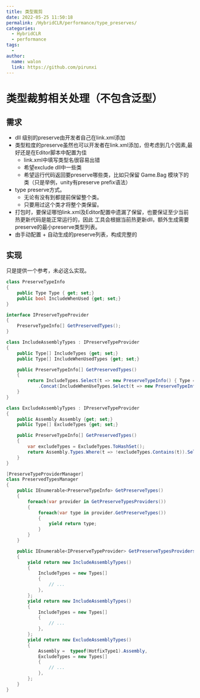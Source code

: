 ```yaml
---
title: 类型裁剪
date: 2022-05-25 11:50:18
permalink: /HybridCLR/performance/type_preserves/
categories:
  - HybridCLR
  - performance
tags:
  - 
author: 
  name: walon
  link: https://github.com/pirunxi
---
```

# 类型裁剪相关处理（不包含泛型）

## 需求

- dll 级别的preserve由开发者自己在link.xml添加
- 类型粒度的preserve虽然也可以开发者在link.xml添加，但考虑到几个因素,最好还是在Editor脚本中配置为佳
  - link.xml中填写类型名很容易出错
  - 希望exclude dll中一些类
  - 希望运行代码返回要preserve哪些类，比如只保留 Game.Bag 模块下的类（只是举例，unity有preserve prefix语法）
- type preserve方式。
  - 无论有没有到都提前保留整个类。
  - 只要用过这个类才将整个类保留。
- 打包时，要保证哪怕link.xml及Editor配置中遗漏了保留，也要保证至少当前热更新代码是能正常运行的，因此
  工具会根据当前热更新dll，额外生成需要preserve的最小preserve类型列表。
- 由手动配置 + 自动生成的preserve列表，构成完整的

## 实现

只是提供一个参考，未必这么实现。

```csharp
class PreserveTypeInfo
{
    public Type Type { get; set;}
    public bool IncludeWhenUsed {get; set;}
}

interface IPreserveTypeProvider
{
    PreserveTypeInfo[] GetPreservedTypes();
}

class IncludeAssemblyTypes : IPreserveTypeProvider
{
    public Type[] IncludeTypes {get; set;} 
    public Type[] IncludeWhenUsedTypes {get; set;} 

    public PreserveTypeInfo[] GetPreservedTypes()
    {
        return IncludeTypes.Select(t => new PreserveTypeInfo() { Type = t})
            .Concat(IncludeWhenUseTypes.Select(t => new PreserveTypeInfo() { Type = t, IncludeWhenUse = true})).ToList();
    }
}

class ExcludeAssemblyTypes : IPreserveTypeProvider
{
    public Assembly Assembly {get; set;}
    public Type[] ExcludeTypes {get; set;}

    public PreserveTypeInfo[] GetPreservedTypes()
    {
        var excludeTypes = ExcludeTypes.ToHashSet();
        return Assembly.Types.Where(t => !excludeTypes.Contains(t)).Select(t => new PreserveTypeInfo() { Type = t}).ToList();
    }
}

[PreserveTypeProviderManager]
class PreservedTypesManager
{
    public IEnumerable<PreserveTypeInfo> GetPreserveTypes()
    {
        foreach(var provider in GetPreserveTypesProviders())
        {
            foreach(var type in provider.GetPreserveTypes())
            {
                yield return type;
            }
        }
    }

    public IEnumerable<IPreserveTypeProvider> GetPreserveTypesProviders()
    {
        yield return new IncludeAssemblyTypes()
        {
            IncludeTypes = new Types[]
            {
                // ...
            },
        };
        yield return new IncludeAssemblyTypes()
        {
            IncludeTypes = new Types[]
            {
                // ...
            },
        };
        yield return new ExcludeAssemblyTypes()
        {
            Assembly =  typeof(HotfixType1).Assembly,
            ExcludeTypes = new Types[]
            {
                // ...
            },
        };
    }
}
```
